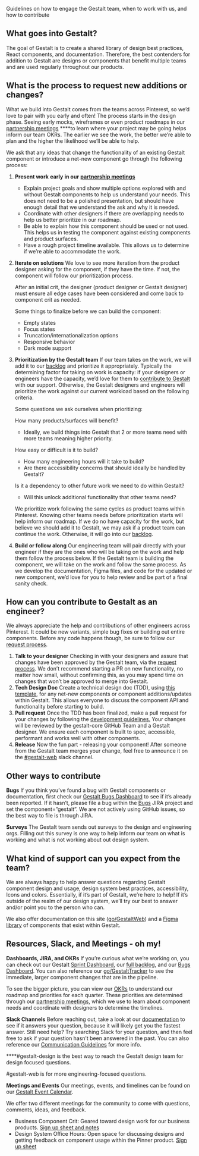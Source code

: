 Guidelines on how to engage the Gestalt team, when to work with us, and how to contribute

## What goes into Gestalt?

The goal of Gestalt is to create a shared library of design best practices, React components, and documentation. Therefore, the best contenders for addition to Gestalt are designs or components that benefit multiple teams and are used regularly throughout our products.

## What is the process to request new additions or changes?

What we build into Gestalt comes from the teams across Pinterest, so we’d love to pair with you early and often! The process starts in the design phase. Seeing early mocks, wireframes or even product roadmaps in our [partnership meetings](https://paper.dropbox.com/doc/How-to-Work-with-Us--BGVO2I8uo7TY0t~zzbc5PAY7Ag-KSFgsi7Me5kEqhC7sR2VA#:h2=Meetings-and-Events) \*\*\*\*to learn where your project may be going helps inform our team OKRs. The earlier we see the work, the better we’re able to plan and the higher the likelihood we’ll be able to help.

We ask that any ideas that change the functionality of an existing Gestalt component or introduce a net-new component go through the following process:

1. **Present work** **early** **in our** [**partnership meetings**](https://paper.dropbox.com/doc/How-to-Work-with-Us--BGVO2I8uo7TY0t~zzbc5PAY7Ag-KSFgsi7Me5kEqhC7sR2VA#:h2=Meetings-and-Events)
   - Explain project goals and show multiple options explored with and without Gestalt components to help us understand your needs. This does not need to be a polished presentation, but should have enough detail that we understand the ask and why it is needed.
   - Coordinate with other designers if there are overlapping needs to help us better prioritize in our roadmap.
   - Be able to explain how this component should be used or not used. This helps us in testing the component against existing components and product surfaces.
   - Have a rough project timeline available. This allows us to determine if we’re able to accommodate the work.
2. **Iterate on solutions**
   We love to see more iteration from the product designer asking for the component, if they have the time. If not, the component will follow our prioritization process.

   After an initial crit, the designer (product designer or Gestalt designer) must ensure all edge cases have been considered and come back to component crit as needed.

   Some things to finalize before we can build the component:

   - Empty states
   - Focus states
   - Truncation/internationalization options
   - Responsive behavior
   - Dark mode support

3. **Prioritization by the Gestalt team**
   If our team takes on the work, we will add it to our [backlog](https://jira.pinadmin.com/secure/RapidBoard.jspa?rapidView=1936&projectKey=PDS&view=planning.nodetail&issueLimit=100) and prioritize it appropriately. Typically the determining factor for taking on work is capacity: if your designers or engineers have the capacity, we’d love for them to [contribute to Gestalt](https://paper.dropbox.com/doc/How-to-Work-with-Us--BGVO2I8uo7TY0t~zzbc5PAY7Ag-KSFgsi7Me5kEqhC7sR2VA#:uid=384006891589287519571583&h2=How-can-you-contribute-to-Gest) with our support. Otherwise, the Gestalt designers and engineers will prioritize the work against our current workload based on the following criteria.

   Some questions we ask ourselves when prioritizing:

   How many products/surfaces will benefit?

   - Ideally, we build things into Gestalt that 2 or more teams need with more teams meaning higher priority.

   How easy or difficult is it to build?

   - How many engineering hours will it take to build?
   - Are there accessibility concerns that should ideally be handled by Gestalt?

   Is it a dependency to other future work we need to do within Gestalt?

   - Will this unlock additional functionality that other teams need?

   We prioritize work following the same cycles as product teams within Pinterest. Knowing other teams needs before prioritization starts will help inform our roadmap. If we do no have capacity for the work, but believe we should add it to Gestalt, we may ask if a product team can continue the work. Otherwise, it will go into our [backlog](https://jira.pinadmin.com/secure/RapidBoard.jspa?rapidView=1936&projectKey=PDS&view=planning.nodetail&issueLimit=100).

4. **Build or follow along**
   Our engineering team will pair directly with your engineer if they are the ones who will be taking on the work and help them follow the process below. If the Gestalt team is building the component, we will take on the work and follow the same process. As we develop the documentation, Figma files, and code for the updated or new component, we’d love for you to help review and be part of a final sanity check.

## How can you contribute to Gestalt as an engineer?

We always appreciate the help and contributions of other engineers across Pinterest. It could be new variants, simple bug fixes or building out entire components. Before any code happens though, be sure to follow our [request process](https://paper.dropbox.com/doc/How-to-Work-with-Us--BF7v35d55Z5rEPSQVvkaN8vlAg-KSFgsi7Me5kEqhC7sR2VA#:uid=130985289280146283154377&h2=What-is-the-process-to-request).

1. **Talk to your designer**
   Checking in with your designers and assure that changes have been approved by the Gestalt team, via the [request process](https://paper.dropbox.com/doc/How-to-Work-with-Us--BF7v35d55Z5rEPSQVvkaN8vlAg-KSFgsi7Me5kEqhC7sR2VA#:uid=130985289280146283154377&h2=What-is-the-process-to-request). We don’t recommend starting a PR on new functionality, no matter how small, without confirming this, as you may spend time on changes that won’t be approved to merge into Gestalt.
2. **Tech Design Doc**
   Create a technical design doc (TDD), using [this template](https://paper.dropbox.com/doc/Gestalt-TDD-ComponentName--BF5cp4OG2JXR_Vo7d5hsnVFEAg-A8wHbLtDhwbGjlyOTIg86), for any net-new components or component additions/updates within Gestalt. This allows everyone to discuss the component API and functionality before starting to build.
3. **Pull request**
   Once the TDD has been finalized, make a pull request for your changes by following the [development guidelines](https://gestalt.netlify.app/Development)[.](https://w.pinadmin.com/display/WT/Gestalt#Gestalt-CreateaPullRequest) Your changes will be reviewed by the gestalt-core GitHub Team and a Gestalt designer. We ensure each component is built to spec, accessible, performant and works well with other components.
4. **Release**
   Now the fun part - releasing your component! After someone from the Gestalt team merges your change, feel free to announce it on the [#](https://app.slack.com/client/T024LJUGB/C13KLG5P0/thread/C014X9LTRCN-1614382923.009100)[gestalt-web](https://app.slack.com/client/T024LJUGB/C13KLG5P0/thread/C014X9LTRCN-1614382923.009100) slack channel.

## Other ways to contribute

**Bugs**
If you think you’ve found a bug with Gestalt components or documentation, first check our [Gestalt Bugs Dashboard](https://jira.pinadmin.com/secure/Dashboard.jspa?selectPageId=29639) to see if it’s already been reported. If it hasn’t, please file a bug within the [Bugs](https://jira.pinadmin.com/projects/BUG?selectedItem=com.atlassian.jira.jira-projects-plugin:components-page) JIRA project and set the component=”gestalt”. We are not actively using GitHub issues, so the best way to file is through JIRA.

**Surveys**
The Gestalt team sends out surveys to the design and engineering orgs. Filling out this survey is one way to help inform our team on what is working and what is not working about out design system.

## What kind of support can you expect from the team?

We are always happy to help answer questions regarding Gestalt component design and usage, design system best practices, accessibility, Icons and colors. Essentially, if it’s part of Gestalt, we’re here to help! If it’s outside of the realm of our design system, we’ll try our best to answer and/or point you to the person who can.

We also offer documentation on this site ([go/GestaltWeb](https://gestalt.netlify.app/)) and a [Figma library](https://www.figma.com/file/vjhfBsOtHw0wVg67vqwz1v/01.-Web-Sticker-Sheet?node-id=2219%3A5757) of components that exist within Gestalt.

## Resources, Slack, and Meetings - oh my!

**Dashboards, JIRA, and OKRs**
If you’re curious what we’re working on, you can check out our Gestalt [Sprint Dashboard](https://jira.pinadmin.com/secure/Dashboard.jspa?selectPageId=29640), our [full backlog](https://jira.pinadmin.com/secure/RapidBoard.jspa?rapidView=1936&projectKey=PDS&view=planning.nodetail&issueLimit=100), and our [Bugs Dashboard](https://jira.pinadmin.com/secure/Dashboard.jspa?selectPageId=29639). You can also reference our [go/](https://docs.google.com/spreadsheets/d/10-s5BfpbesIpRTUhJSGH4tAriI-gdXHsT-eKDCtaMQk/edit#gid=1725470630)[G](https://docs.google.com/spreadsheets/d/10-s5BfpbesIpRTUhJSGH4tAriI-gdXHsT-eKDCtaMQk/edit#gid=1725470630)[estalt](https://docs.google.com/spreadsheets/d/10-s5BfpbesIpRTUhJSGH4tAriI-gdXHsT-eKDCtaMQk/edit#gid=1725470630)[T](https://docs.google.com/spreadsheets/d/10-s5BfpbesIpRTUhJSGH4tAriI-gdXHsT-eKDCtaMQk/edit#gid=1725470630)[racker](https://docs.google.com/spreadsheets/d/10-s5BfpbesIpRTUhJSGH4tAriI-gdXHsT-eKDCtaMQk/edit#gid=1725470630) [](https://docs.google.com/spreadsheets/d/10-s5BfpbesIpRTUhJSGH4tAriI-gdXHsT-eKDCtaMQk/edit#gid=1725470630)to see the immediate, larger component changes that are in the pipeline.

To see the bigger picture, you can view our [OKRs](https://coda.io/d/Pinterest-2021-EPD-OKR-Tracker_de-g0jv4ClO/Gestalt-Design_suAbV#_luyId) to understand our roadmap and priorities for each quarter. These priorities are determined through our [partnership meetings](https://paper.dropbox.com/doc/How-to-Work-with-Us--BGVO2I8uo7TY0t~zzbc5PAY7Ag-KSFgsi7Me5kEqhC7sR2VA#:h2=Meetings-and-Events), which we use to learn about component needs and coordinate with designers to determine the timelines.

**Slack Channels**
Before reaching out, take a look at our [documentation](http://gestalt.netlifyapp.com) to see if it answers your question, because it will likely get you the fastest answer. Still need help? Try searching Slack for your question, and then feel free to ask if your question hasn’t been answered in the past. You can also reference our [Communication Guidelines](https://paper.dropbox.com/doc/2CXysUNfbx9mq0b6ge53Y) for more info.

\*\*\*\*#gestalt-design is the best way to reach the Gestalt design team for design focused questions.

#gestalt-web is for more engineering-focused questions.

**Meetings and Events**
Our meetings, events, and timelines can be found on our [Gestalt Event Calendar](https://calendar.google.com/calendar/u/0?cid=Y19ubnVsdjdjNGRsY3RxbG1jcHVlOWVyaHFuc0Bncm91cC5jYWxlbmRhci5nb29nbGUuY29t).

We offer two different meetings for the community to come with questions, comments, ideas, and feedback.

- Business Component Crit: Geared toward design work for our business products. [Sign up sheet and notes](https://paper.dropbox.com/doc/Meeting-notes-Ads-Design-Component-Crit--A0OnUFBJPWygCqBU2aMrhAaGAQ-9bkQ0frWwmRxkYRRq5fOm)
- Design System Office Hours: Open space for discussing designs and getting feedback on component usage within the Pinner product. [Sign up sheet](https://paper.dropbox.com/doc/Design-systems-office-hours-signup-sheet--BGF2OO1W31I96Pss5qFZ1Pz1Ag-oBkTKg5JUNO0POAzPxNl6)
